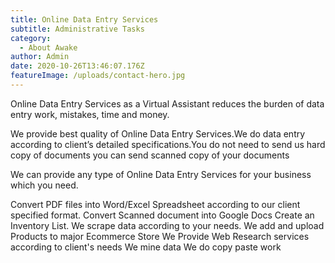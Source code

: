```yaml
---
title: Online Data Entry Services
subtitle: Administrative Tasks
category:
  - About Awake
author: Admin
date: 2020-10-26T13:46:07.176Z
featureImage: /uploads/contact-hero.jpg
---
```

Online Data Entry Services as a Virtual Assistant reduces the burden of data entry work, mistakes, time and money.

We provide best quality of Online Data Entry Services.We do data entry according to client’s detailed specifications.You do not need to send us hard copy of documents you can send scanned copy of your documents

We can provide any type of Online Data Entry Services for your business which you need.

Convert PDF files into Word/Excel Spreadsheet according to our client specified format.
Convert Scanned document into Google Docs
Create an Inventory List.
We scrape data according to your needs.
We add and upload Products to major Ecommerce Store
We Provide Web Research services according to client's needs
We mine data
We do copy paste work